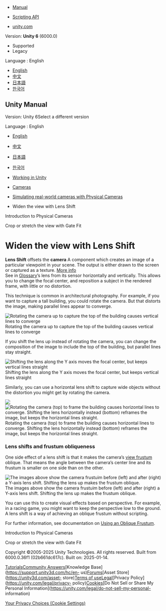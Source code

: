 [](https://docs.unity3d.com)

  * [Manual](../Manual/index.html)
  * [Scripting API](../ScriptReference/index.html)

  * [unity.com](https://unity.com/)

Version: **Unity 6** (6000.0)

  * Supported
  * Legacy

Language : English

  * [English](/Manual/PhysicalCameras-LensShift.html)
  * [中文](/cn/current/Manual/PhysicalCameras-LensShift.html)
  * [日本語](/ja/current/Manual/PhysicalCameras-LensShift.html)
  * [한국어](/kr/current/Manual/PhysicalCameras-LensShift.html)

[](https://docs.unity3d.com)

## Unity Manual

Version: Unity 6Select a different version

Language : English

  * [English](/Manual/PhysicalCameras-LensShift.html)
  * [中文](/cn/current/Manual/PhysicalCameras-LensShift.html)
  * [日本語](/ja/current/Manual/PhysicalCameras-LensShift.html)
  * [한국어](/kr/current/Manual/PhysicalCameras-LensShift.html)

  * [Working in Unity](working-in-unity.html)
  * [Cameras](Cameras.html)
  * [Simulating real-world cameras with Physical Cameras](PhysicalCameras.html)
  * Widen the view with Lens Shift

[](PhysicalCameras-introduction.html)

Introduction to Physical Cameras

[](PhysicalCameras-GateFit-Landing.html)

Crop or stretch the view with Gate Fit

# Widen the view with Lens Shift

**Lens Shift** offsets the **camera** A component which creates an image of a
particular viewpoint in your scene. The output is either drawn to the screen
or captured as a texture. [More info](CamerasOverview.html)  
See in [Glossary](Glossary.html#Camera)’s lens from its sensor horizontally
and vertically. This allows you to change the focal center, and reposition a
subject in the rendered frame, with little or no distortion.

This technique is common in architectural photography. For example, if you
want to capture a tall building, you could rotate the camera. But that
distorts the image, making parallel lines appear to converge.

![Rotating the camera up to capture the top of the building causes vertical
lines to converge](../uploads/Main/LensShift_VRot.png) Rotating the camera up
to capture the top of the building causes vertical lines to converge

If you shift the lens up instead of rotating the camera, you can change the
composition of the image to include the top of the building, but parallel
lines stay straight.

![Shifting the lens along the Y axis moves the focal center, but keeps
vertical lines straight](../uploads/Main/LensShift_VShift.png) Shifting the
lens along the Y axis moves the focal center, but keeps vertical lines
straight

Similarly, you can use a horizontal lens shift to capture wide objects without
the distortion you might get by rotating the camera.

![](../uploads/Main/LensShift_HRot.png) ![Rotating the camera \(top\) to frame
the building causes horizontal lines to converge. Shifting the lens
horizontally instead \(bottom\) reframes the image, but keeps the horizontal
lines straight.](../uploads/Main/LensShift_HShift.png) Rotating the camera
(top) to frame the building causes horizontal lines to converge. Shifting the
lens horizontally instead (bottom) reframes the image, but keeps the
horizontal lines straight.

### Lens shifts and frustum obliqueness

One side effect of a lens shift is that it makes the camera’s [view
frustum](UnderstandingFrustum.html) oblique. That means the angle between the
camera’s center line and its frustum is smaller on one side than on the other.

![The images above show the camera frustuim before \(left\) and after
\(right\) a Y-axis lens shift. Shifting the lens up makes the frustum
oblique.](../uploads/Main/ObliqueFrustum_LensShift.png) The images above show
the camera frustuim before (left) and after (right) a Y-axis lens shift.
Shifting the lens up makes the frustum oblique.

You can use this to create visual effects based on perspective. For example,
in a racing game, you might want to keep the perspective low to the ground. A
lens shift is a way of achieving an oblique frustum without scripting.

For further information, see documentation on [Using an Oblique
Frustum](ObliqueFrustum.html).

[](PhysicalCameras-introduction.html)

Introduction to Physical Cameras

[](PhysicalCameras-GateFit-Landing.html)

Crop or stretch the view with Gate Fit

Copyright ©2005-2025 Unity Technologies. All rights reserved. Built from
6000.0.36f1 (02b661dc617c). Built on: 2025-01-14.

[Tutorials](https://learn.unity.com/)[Community
Answers](https://answers.unity3d.com)[Knowledge
Base](https://support.unity3d.com/hc/en-
us)[Forums](https://forum.unity3d.com)[Asset Store](https://unity3d.com/asset-
store)[Terms of
use](https://docs.unity3d.com/Manual/TermsOfUse.html)[Legal](https://unity.com/legal)[Privacy
Policy](https://unity.com/legal/privacy-
policy)[Cookies](https://unity.com/legal/cookie-policy)[Do Not Sell or Share
My Personal Information](https://unity.com/legal/do-not-sell-my-personal-
information)

[Your Privacy Choices (Cookie Settings)](javascript:void\(0\);)

